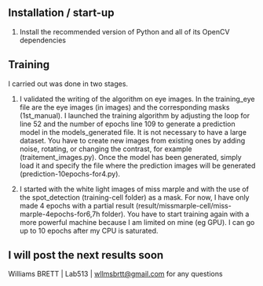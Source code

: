 Installation / start-up
----------------------------
1. Install the recommended version of Python and all of its OpenCV dependencies

Training 
--------
I carried out was done in two stages.
1. I validated the writing of the algorithm on eye images. In the training_eye file are the eye images (in images) and the corresponding masks (1st_manual). I launched the training algorithm by adjusting the loop for line 52 and the number of epochs line 109 to generate a prediction model in the models_generated file. It is not necessary to have a large dataset. You have to create new images from existing ones by adding noise, rotating, or changing the contrast, for example (traitement_images.py).
Once the model has been generated, simply load it and specify the file where the prediction images will be generated (prediction-10epochs-for4.py).

2. I started with the white light images of miss marple and with the use of the spot_detection (training-cell folder) as a mask. For now, I have only made 4 epochs with a partial result (result/missmarple-cell/miss-marple-4epochs-for6,7h folder).
You have to start training again with a more powerful machine because I am limited on mine (eg GPU). I can go up to 10 epochs after my CPU is saturated.

I will post the next results soon
------------------------------------------------------------------------------------------------------------------------------------------

Williams BRETT | Lab513 | wllmsbrtt@gmail.com for any questions
